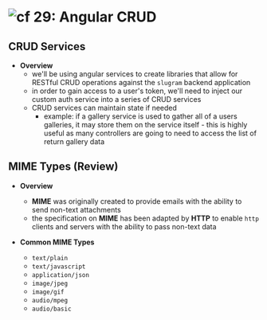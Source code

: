 ![cf](http://i.imgur.com/7v5ASc8.png) 29: Angular CRUD
=====================================

## CRUD Services
  * **Overview**
    * we'll be using angular services to create libraries that allow for RESTful CRUD operations against the `slugram` backend application
    * in order to gain access to a user's token, we'll need to inject our custom auth service into a series of CRUD services
    * CRUD services can maintain state if needed
      * example: if a gallery service is used to gather all of a users galleries, it may store them on the service itself - this is highly useful as many controllers are going to need to access the list of return gallery data

## MIME Types (Review)
  * **Overview**
    * **MIME** was originally created to provide emails with the ability to send non-text attachments
    * the specification on **MIME** has been adapted by **HTTP** to enable `http` clients and servers with the ability to pass non-text data

  * **Common MIME Types**
    * `text/plain`
    * `text/javascript`
    * `application/json`
    * `image/jpeg`
    * `image/gif`
    * `audio/mpeg`
    * `audio/basic`
